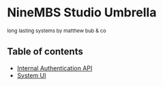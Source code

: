 # NineMBS Studio Umbrella

<small>long lasting systems by matthew bub & co</small>

## Table of contents

- [Internal Authentication API](./lib/auth_v3)
- [System UI](./lib/system-ui/)
